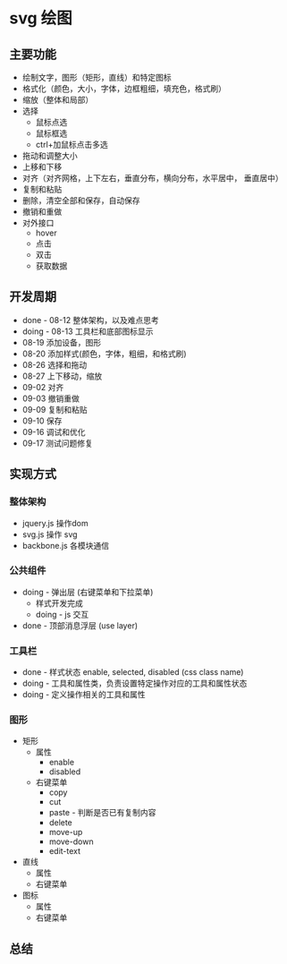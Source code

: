 # svg 绘图

## 主要功能
* 绘制文字，图形（矩形，直线）和特定图标
* 格式化（颜色，大小，字体，边框粗细，填充色，格式刷）
* 缩放（整体和局部）
* 选择
    * 鼠标点选
    * 鼠标框选
    * ctrl+加鼠标点击多选
* 拖动和调整大小
* 上移和下移
* 对齐（对齐网格，上下左右，垂直分布，横向分布，水平居中， 垂直居中）
* 复制和粘贴
* 删除，清空全部和保存，自动保存
* 撤销和重做
* 对外接口
    * hover
    * 点击
    * 双击
    * 获取数据

## 开发周期
* done - 08-12 整体架构，以及难点思考
* doing - 08-13 工具栏和底部图标显示
* 08-19 添加设备，图形
* 08-20 添加样式(颜色，字体，粗细，和格式刷)
* 08-26 选择和拖动
* 08-27 上下移动，缩放
* 09-02 对齐
* 09-03 撤销重做
* 09-09 复制和粘贴
* 09-10 保存
* 09-16 调试和优化
* 09-17 测试问题修复

## 实现方式
### 整体架构
* jquery.js  操作dom
* svg.js  操作 svg
* backbone.js  各模块通信
### 公共组件
* doing - 弹出层 (右键菜单和下拉菜单)
    * 样式开发完成
    * doing - js 交互
* done - 顶部消息浮层 (use layer)
### 工具栏
* done - 样式状态 enable, selected, disabled (css class name)
* doing - 工具和属性类，负责设置特定操作对应的工具和属性状态
* doing - 定义操作相关的工具和属性
### 图形
* 矩形
    * 属性
        * enable
        * disabled
    * 右键菜单
        * copy
        * cut
        * paste - 判断是否已有复制内容
        * delete
        * move-up
        * move-down
        * edit-text
* 直线
    * 属性
    * 右键菜单
* 图标
    * 属性
    * 右键菜单
## 总结